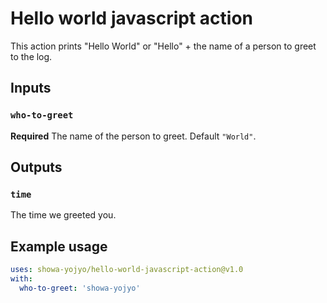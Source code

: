 # Hello world javascript action

This action prints "Hello World" or "Hello" + the name of a person to greet to the log.

## Inputs

### `who-to-greet`

**Required** The name of the person to greet. Default `"World"`.

## Outputs

### `time`

The time we greeted you.

## Example usage

```yaml
uses: showa-yojyo/hello-world-javascript-action@v1.0
with:
  who-to-greet: 'showa-yojyo'
```
